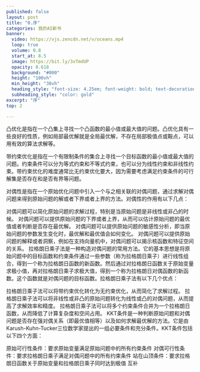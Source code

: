 ```yaml
---
published: false
layout: post
title: "0.序"
categories: 我的AI新书
banner:
  video: https://vjs.zencdn.net/v/oceans.mp4
  loop: true
  volume: 0.8
  start_at: 8.5
  image: https://bit.ly/3xTmdUP
  opacity: 0.618
  background: "#000"
  height: "100vh"
  min_height: "38vh"
  heading_style: "font-size: 4.25em; font-weight: bold; text-decoration: underline"
  subheading_style: "color: gold"
excerpt: "序"
top: 2

---
```


凸优化是指在一个凸集上寻找一个凸函数的最小值或最大值的问题。凸优化具有一些良好的性质，例如局部最优解就是全局最优解，不存在局部极值点或鞍点，可以用有效的算法求解等。

带约束优化是指在一个有限制条件的集合上寻找一个目标函数的最小值或最大值的问题。约束条件可以分为等式约束和不等式约束，也可以分为线性约束和非线性约束。带约束优化的难度通常比无约束优化要大，因为需要考虑满足约束条件的可行解集是否存在和是否有界等问题。

对偶性是指在一个原始优化问题中引入一个与之相关联的对偶问题，通过求解对偶问题来得到原始问题的解或者下界或者上界的方法。对偶性的作用有以下几点：

对偶问题可以简化原始问题的求解过程，特别是当原始问题是非线性或非凸的时候。
对偶问题可以提供原始问题的下界或者上界，从而可以估计原始问题的最优值或者判断是否存在最优解。
对偶问题可以提供原始问题的敏感性分析，即当原始问题的参数发生变化时，最优解和最优值会如何变化。
对偶问题可以提供原始问题的解释或者洞察，例如在支持向量机中，对偶问题可以揭示核函数和特征空间的关系。
拉格朗日乘子法是一种构造对偶问题的常用方法。它的基本思想是将原始问题中的目标函数和约束条件通过一些参数（称为拉格朗日乘子）进行线性组合，得到一个称为拉格朗日函数的新函数。然后通过对拉格朗日函数关于原始变量求极小值，再对拉格朗日乘子求极大值，得到一个称为拉格朗日对偶函数的新函数。这个函数就是对偶问题的目标函数。拉格朗日乘子法有以下几个优点：

拉格朗日乘子法可以将带约束优化转化为无约束优化，从而简化了求解过程。
拉格朗日乘子法可以将非线性或非凸的原始问题转化为线性或凸的对偶问题，从而提高了求解效率和精度。
拉格朗日乘子法可以将多个约束条件合并为一个拉格朗日函数，从而降低了计算复杂度和空间占用。
KKT条件是一种判断原始问题和对偶问题是否存在强对偶关系（即最优值相等）以及如何求解最优解的方法。它是由Karush-Kuhn-Tucker三位数学家提出的一组必要条件和充分条件。KKT条件包括以下四个方面：

原始可行性条件：要求原始变量满足原始问题中的所有约束条件
对偶可行性条件：要求拉格朗日乘子满足对偶问题中的所有约束条件
站在山顶条件：要求拉格朗日函数关于原始变量和拉格朗日乘子同时达到极值
互补

